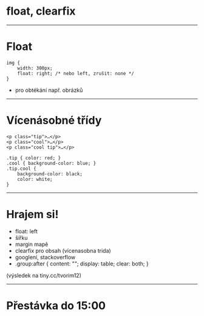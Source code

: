<!-- .slide: data-state="c-slide-inter" -->

# float, clearfix

---

# Float

<pre class="c-text-md fragment" contenteditable><code class="lang-css stretch" data-noescape>img {
	width: 300px;
	float: right; /* nebo left, zrušit: none */
}</code></pre>


>>>
* pro obtékání např. obrázků

---

# Vícenásobné třídy

<pre class="c-text-md fragment" data-fragment-index="10" contenteditable><code class="lang-html" data-noescape><span class="fragment" data-fragment-index="10">&lt;p class="tip"&gt;…&lt;/p&gt;</span>
<span class="fragment" data-fragment-index="10">&lt;p class="cool"&gt;…&lt;/p&gt;</span>
<span class="fragment" data-fragment-index="30">&lt;p class="cool tip"&gt;…&lt;/p&gt;</span></code></pre>

<pre class="c-text-md fragment" contenteditable data-fragment-index="20"><code class="lang-css" data-noescape><span class="fragment" data-fragment-index="20">.tip { color: red; }</span>
<span class="fragment" data-fragment-index="20">.cool { background-color: blue; }</span>
<span class="c-extra"><span class="fragment" data-fragment-index="33">.tip.cool {
	background-color: black;
	color: white;
}</span></span></code></pre>


---

<!-- .slide: data-state="c-slide-task" -->

# Hrajem si!

* float: left
* šířku
* margin mapě
* clearfix pro obsah (vícenasobna trida)
* googlení, stackoverflow
* .group:after { content: ""; display: table; clear: both; }

(výsledek na tiny.cc/tvorim12) <!-- .element: class="c-text-xs c-text-right" -->


---

<!-- .slide: data-state="c-slide-break" -->

# Přestávka do 15:00
